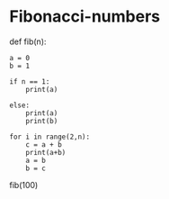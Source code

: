 # Fibonacci-numbers
def fib(n):

    a = 0
    b = 1

    if n == 1:
        print(a)

    else:
        print(a)
        print(b)

    for i in range(2,n):
        c = a + b
        print(a+b)
        a = b
        b = c
        

fib(100)
